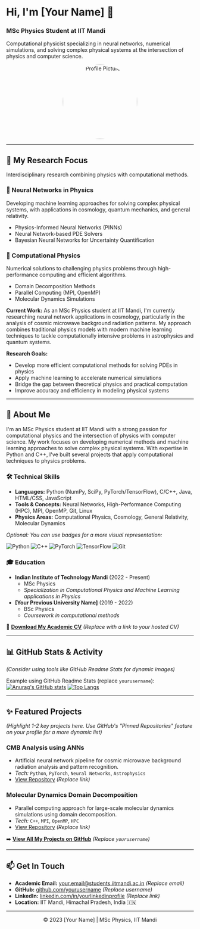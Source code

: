 # Hi, I'm [Your Name] 👋

### MSc Physics Student at IIT Mandi

Computational physicist specializing in neural networks, numerical simulations, and solving complex physical systems at the intersection of physics and computer science.

<p align="center">
  <img src="https://avatars.githubusercontent.com/u/youruserid?v=4" alt="Profile Picture" width="200" height="200" style="border-radius:50%;"> 
  <!-- Replace 'youruserid' with your actual GitHub user ID -->
</p>

---

## 🔭 My Research Focus

Interdisciplinary research combining physics with computational methods.

### 🧠 Neural Networks in Physics
Developing machine learning approaches for solving complex physical systems, with applications in cosmology, quantum mechanics, and general relativity.
*   Physics-Informed Neural Networks (PINNs)
*   Neural Network-based PDE Solvers
*   Bayesian Neural Networks for Uncertainty Quantification

### 🔬 Computational Physics
Numerical solutions to challenging physics problems through high-performance computing and efficient algorithms.
*   Domain Decomposition Methods
*   Parallel Computing (MPI, OpenMP)
*   Molecular Dynamics Simulations

**Current Work:** As an MSc Physics student at IIT Mandi, I'm currently researching neural network applications in cosmology, particularly in the analysis of cosmic microwave background radiation patterns. My approach combines traditional physics models with modern machine learning techniques to tackle computationally intensive problems in astrophysics and quantum systems.

**Research Goals:**
*   Develop more efficient computational methods for solving PDEs in physics
*   Apply machine learning to accelerate numerical simulations
*   Bridge the gap between theoretical physics and practical computation
*   Improve accuracy and efficiency in modeling physical systems

---

## 🌱 About Me

I'm an MSc Physics student at IIT Mandi with a strong passion for computational physics and the intersection of physics with computer science. My work focuses on developing numerical methods and machine learning approaches to solve complex physical systems. With expertise in Python and C++, I've built several projects that apply computational techniques to physics problems.

### 🛠️ Technical Skills

*   **Languages:** Python (NumPy, SciPy, PyTorch/TensorFlow), C/C++, Java, HTML/CSS, JavaScript
*   **Tools & Concepts:** Neural Networks, High-Performance Computing (HPC), MPI, OpenMP, Git, Linux
*   **Physics Areas:** Computational Physics, Cosmology, General Relativity, Molecular Dynamics

*Optional: You can use badges for a more visual representation:*
<p>
  <img src="https://img.shields.io/badge/Python-3776AB?style=for-the-badge&logo=python&logoColor=white" alt="Python"/>
  <img src="https://img.shields.io/badge/C%2B%2B-00599C?style=for-the-badge&logo=c%2B%2B&logoColor=white" alt="C++"/>
  <img src="https://img.shields.io/badge/PyTorch-EE4C2C?style=for-the-badge&logo=pytorch&logoColor=white" alt="PyTorch"/>
  <img src="https://img.shields.io/badge/TensorFlow-FF6F00?style=for-the-badge&logo=tensorflow&logoColor=white" alt="TensorFlow"/>
  <img src="https://img.shields.io/badge/Git-F05032?style=for-the-badge&logo=git&logoColor=white" alt="Git"/>
  <!-- Add more badges from shields.io as needed -->
</p>

### 🎓 Education

*   **Indian Institute of Technology Mandi** (2022 - Present)
    *   MSc Physics
    *   *Specialization in Computational Physics and Machine Learning applications in Physics*
*   **[Your Previous University Name]** (2019 - 2022)
    *   BSc Physics
    *   *Coursework in computational methods*

📄 **[Download My Academic CV](link-to-your-cv.pdf)** *(Replace with a link to your hosted CV)*

---

## 📊 GitHub Stats & Activity

*(Consider using tools like GitHub Readme Stats for dynamic images)*

Example using GitHub Readme Stats (replace `yourusername`):
[![Anurag's GitHub stats](https://github-readme-stats.vercel.app/api?username=yourusername&show_icons=true&theme=radical)](https://github.com/anuraghazra/github-readme-stats)
[![Top Langs](https://github-readme-stats.vercel.app/api/top-langs/?username=yourusername&layout=compact&theme=radical)](https://github.com/anuraghazra/github-readme-stats)

---

## ✨ Featured Projects

*(Highlight 1-2 key projects here. Use GitHub's "Pinned Repositories" feature on your profile for a more dynamic list)*

###  CMB Analysis using ANNs
*   Artificial neural network pipeline for cosmic microwave background radiation analysis and pattern recognition.
*   *Tech:* `Python`, `PyTorch`, `Neural Networks`, `Astrophysics`
*   [View Repository](https://github.com/yourusername/cmb-ann-pipeline) *(Replace link)*

### Molecular Dynamics Domain Decomposition
*   Parallel computing approach for large-scale molecular dynamics simulations using domain decomposition.
*   *Tech:* `C++`, `MPI`, `OpenMP`, `HPC`
*   [View Repository](https://github.com/yourusername/molecular-dynamics) *(Replace link)*

➡️ **[View All My Projects on GitHub](https://github.com/yourusername?tab=repositories)** *(Replace `yourusername`)*

---

## 📫 Get In Touch

*   **Academic Email:** [your.email@students.iitmandi.ac.in](mailto:your.email@students.iitmandi.ac.in) *(Replace email)*
*   **GitHub:** [github.com/yourusername](https://github.com/yourusername) *(Replace username)*
*   **LinkedIn:** [linkedin.com/in/yourlinkedinprofile](https://linkedin.com/in/yourlinkedinprofile) *(Replace link)*
*   **Location:** IIT Mandi, Himachal Pradesh, India 🇮🇳

<!-- Optional: Add links to Google Scholar, ResearchGate etc. -->
<!-- <a href="link-to-google-scholar"><img src="https://img.shields.io/badge/Google_Scholar-4285F4?style=for-the-badge&logo=google-scholar&logoColor=white"></a> -->
<!-- <a href="link-to-researchgate"><img src="https://img.shields.io/badge/ResearchGate-00CCBB?style=for-the-badge&logo=researchgate&logoColor=white"></a> -->

---
<p align="center">
  © 2023 [Your Name] | MSc Physics, IIT Mandi
</p>
